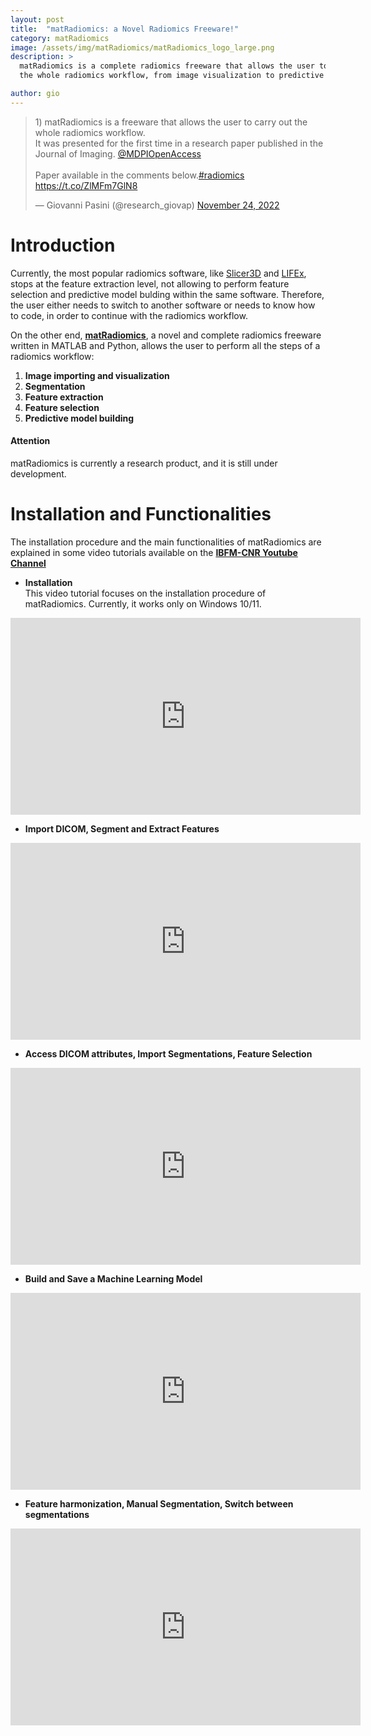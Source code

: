 ```yaml
---
layout: post
title:  "matRadiomics: a Novel Radiomics Freeware!"
category: matRadiomics
image: /assets/img/matRadiomics/matRadiomics_logo_large.png
description: >
  matRadiomics is a complete radiomics freeware that allows the user to complete
  the whole radiomics workflow, from image visualization to predictive model implementation. It enables a simplified workflow for medical image processing and analysis.

author: gio
---
```


<blockquote class="twitter-tweet" data-lang="en" data-theme="dark" data-align="center"><p lang="en" dir="ltr">1) matRadiomics is a freeware that allows the user to carry out the whole radiomics workflow.<br>It was presented for the first time in a research paper published in the Journal of Imaging. <a href="https://twitter.com/MDPIOpenAccess?ref_src=twsrc%5Etfw">@MDPIOpenAccess</a><br><br>Paper available in the comments below.<a href="https://twitter.com/hashtag/radiomics?src=hash&amp;ref_src=twsrc%5Etfw">#radiomics</a> <a href="https://t.co/ZlMFm7GlN8">https://t.co/ZlMFm7GlN8</a></p>&mdash; Giovanni Pasini (@research_giovap) <a href="https://twitter.com/research_giovap/status/1595725148526624768?ref_src=twsrc%5Etfw">November 24, 2022</a></blockquote> <script async src="https://platform.twitter.com/widgets.js" charset="utf-8"></script>

# Introduction

Currently, the most popular radiomics software, like [Slicer3D](https://www.slicer.org/) and [LIFEx](https://www.lifexsoft.org/), stops at the feature extraction level, not allowing to perform feature selection and predictive model bulding within the same software. Therefore, the user either needs to switch to another software or needs to know how to code, in order to continue with the radiomics workflow.  

On the other end, **[matRadiomics](https://doi.org/10.3390/jimaging8080221)**, a novel and complete radiomics freeware written in MATLAB and Python, allows the user to perform all the steps of a radiomics workflow:
1. **Image importing and visualization**
2. **Segmentation**
3. **Feature extraction**
4. **Feature selection**
5. **Predictive model building**

#### Attention
matRadiomics is currently a research product, and it is still under development.


# Installation and Functionalities

The installation procedure and the main functionalities of matRadiomics are explained in some video tutorials available on the **[IBFM-CNR Youtube Channel](https://www.youtube.com/channel/UCt1qA1rFe5vmsgTN4r4TJ-g)**

- **Installation**  
This video tutorial focuses on the installation procedure of matRadiomics. Currently, it works only on Windows 10/11.

<iframe width="560" height="315" src="https://www.youtube.com/embed/6xhUk8ClxBw" title="YouTube video player" frameborder="0" allow="accelerometer; autoplay; clipboard-write; encrypted-media; gyroscope; picture-in-picture" allowfullscreen></iframe>

- **Import DICOM, Segment and Extract Features**

<iframe width="560" height="315" src="https://www.youtube.com/embed/ONGb02CfkxA" title="YouTube video player" frameborder="0" allow="accelerometer; autoplay; clipboard-write; encrypted-media; gyroscope; picture-in-picture" allowfullscreen></iframe>  

- **Access DICOM attributes, Import Segmentations, Feature Selection**  

<iframe width="560" height="315" src="https://www.youtube.com/embed/UgvnREn4ytI" title="YouTube video player" frameborder="0" allow="accelerometer; autoplay; clipboard-write; encrypted-media; gyroscope; picture-in-picture" allowfullscreen></iframe>  

- **Build and Save a Machine Learning Model**

<iframe width="560" height="315" src="https://www.youtube.com/embed/kCODnuTwyGA" title="YouTube video player" frameborder="0" allow="accelerometer; autoplay; clipboard-write; encrypted-media; gyroscope; picture-in-picture" allowfullscreen></iframe>  

- **Feature harmonization, Manual Segmentation, Switch between segmentations**

<iframe width="560" height="315" src="https://www.youtube.com/embed/wNCKSkKWGmU" title="YouTube video player" frameborder="0" allow="accelerometer; autoplay; clipboard-write; encrypted-media; gyroscope; picture-in-picture" allowfullscreen></iframe>




